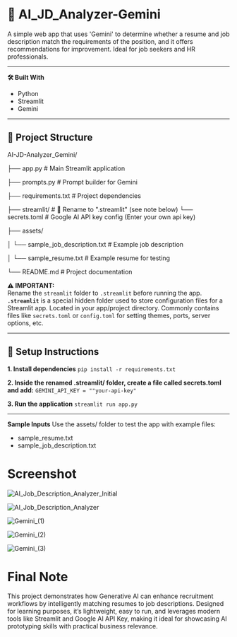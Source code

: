 # 🧠 AI_JD_Analyzer-Gemini
A simple web app that uses 'Gemini' to determine whether a resume and job description match the requirements of the position, and it offers recommendations for improvement. Ideal for job seekers and HR professionals.

---

**🛠️ Built With**
- Python
- Streamlit
- Gemini
 
---

## 📁 Project Structure
AI-JD-Analyzer_Gemini/

├── app.py # Main Streamlit application

├── prompts.py # Prompt builder for Gemini

├── requirements.txt # Project dependencies

├── streamlit/ # 🔁 Rename to ".streamlit" (see note below)
  └── secrets.toml # Google AI API key config (Enter your own api key)

├── assets/

│ └── sample_job_description.txt # Example job description

│ └── sample_resume.txt # Example resume for testing

└── README.md # Project documentation



**⚠️ IMPORTANT:**  
Rename the `streamlit` folder to `.streamlit` before running the app.  
**`.streamlit`** is a special hidden folder used to store configuration files for a Streamlit app. Located in your app/project directory. Commonly contains files like `secrets.toml` or `config.toml` for setting themes, ports, server options, etc.

---

## 🚀 Setup Instructions
**1. Install dependencies**
     `pip install -r requirements.txt`

**2. Inside the renamed .streamlit/ folder, create a file called secrets.toml and add:**
    `GEMINI_API_KEY = ""your-api-key"`
      
**3. Run the application**
     `streamlit run app.py`

---

**Sample Inputs**
Use the assets/ folder to test the app with example files:
- sample_resume.txt
- sample_job_description.txt


# Screenshot
![AI_Job_Description_Analyzer_Initial](https://github.com/user-attachments/assets/c9865277-7a36-4e85-8bb7-e09bf50465a3)

![AI_Job_Description_Analyzer](https://github.com/user-attachments/assets/b08e9447-d5c8-4773-b463-ef5fa81ed0f6)

![Gemini_(1)](https://github.com/user-attachments/assets/b185c088-281b-441a-8827-6c10770826e1)

![Gemini_(2)](https://github.com/user-attachments/assets/79db49d8-cf3f-426c-a72a-0f176a229100)

![Gemini_(3)](https://github.com/user-attachments/assets/82cc8a7a-fcd0-4f81-a18e-82a76af47c35)


# Final Note
This project demonstrates how Generative AI can enhance recruitment workflows by intelligently matching resumes to job descriptions. Designed for learning purposes, it’s lightweight, easy to run, and leverages modern tools like Streamlit and Google AI API Key, making it ideal for showcasing AI prototyping skills with practical business relevance.

